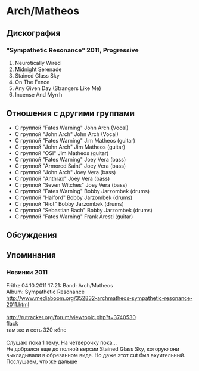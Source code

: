 # Arch/Matheos



## Дискография

### "Sympathetic Resonance" 2011, Progressive

01. Neurotically Wired
02. Midnight Serenade
03. Stained Glass Sky
04. On The Fence
05. Any Given Day (Strangers Like Me)
06. Incense And Myrrh


## Отношения с другими группами

* C группой "Fates Warning" John Arch (Vocal)
* C группой "John Arch" John Arch (Vocal)
* C группой "Fates Warning" Jim Matheos (guitar)
* C группой "John Arch" Jim Matheos (guitar)
* C группой "OSI" Jim Matheos (guitar)
* C группой "Fates Warning" Joey Vera (bass)
* C группой "Armored Saint" Joey Vera (bass)
* C группой "John Arch" Joey Vera (bass)
* C группой "Anthrax" Joey Vera (bass)
* C группой "Seven Witches" Joey Vera (bass)
* C группой "Fates Warning" Bobby Jarzombek  (drums)
* C группой "Halford" Bobby Jarzombek  (drums)
* C группой "Riot" Bobby Jarzombek  (drums)
* C группой "Sebastian Bach" Bobby Jarzombek  (drums)
* C группой "Fates Warning" Frank Aresti (guitar)

## Обсуждения


## Упоминания

### Новинки 2011

Frithz 04.10.2011 17:21:
Band: Arch/Matheos<BR>Album: Sympathetic Resonance<BR><A HREF="http://www.mediaboom.org/352832-archmatheos-sympathetic-resonance-2011.html" TARGET="_blank">http://www.mediaboom.org/352832-archmatheos-sympathetic-resonance-2011.html</A><BR><BR><A HREF="http://rutracker.org/forum/viewtopic.php?t=3740530" TARGET="_blank">http://rutracker.org/forum/viewtopic.php?t=3740530</A><BR>flack<BR>там же и есть 320 кбпс<BR><BR>Слушаю пока 1 тему. На четверочку пока...<BR>Не добрался еще до полной версии Stained Glass Sky, которую они выкладывали в обрезанном виде. Но даже этот cut был ахуительный.<BR>Послушаем, что же дальше<BR><BR>

